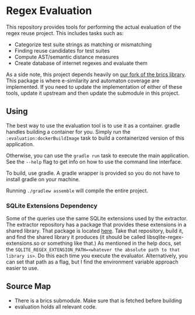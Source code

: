 
# Regex Evaluation

This repository provides tools for performing the actual evaluation of the regex reuse project. This includes tasks
such as:
- Categorize test suite strings as matching or mismatching
- Finding reuse candidates for test suites
- Compute AST/semantic distance measures
- Create database of internet regexes and evaluate them

As a side note, this project depends heavily on [our fork of the brics library](./dk.brics.automaton/README.md).
This package is where e-similarity and automaton coverage are implemented. If you need to update the implementation of
either of these tools, update it upstream and then update the submodule in this project.

## Using
The best way to use the evaluation tool is to use it as a container. gradle handles building a container for you.
Simply run the `:evaluation:dockerBuildImage` task to build a containerized version of this application.

Otherwise, you can use the `gradle run` task to execute the main application. See the `--help` flag to get info on how
to use the command line interface.

To build, use gradle. A gradle wrapper is provided so you do not have to install gradle on your machine.

Running `./gradlew assemble` will compile the entire project.

### SQLite Extensions Dependency
Some of the queries use the same SQLite extensions used by the extractor. The extractor repository has a package that
provides these extensions in a shared library. That package is located [here](../extractor/tools/sqlite-regex-extensions/Cargo.toml).
Take that repository, build it, and find the shared library it produces (it should be called libsqlite-regex-extensions.so
or something like that.) As mentioned in the help docs, set the `SQLITE_REGEX_EXTENSION_PATH=<whatever the absolute path to that library is>`.
Do this each time you execute the evaluator. Alternatively, you can set that path as a flag, but I find the environment
variable approach easier to use.

## Source Map
- There is a brics submodule. Make sure that is fetched before building
- evaluation holds all relevant code.